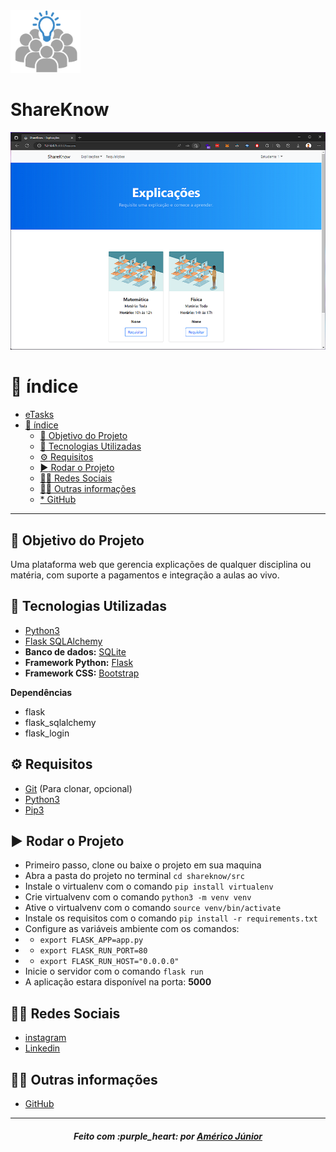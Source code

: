 <img src="./static/logo.png" with="100px" height="100px">

# ShareKnow
![image info](./static/screenshot.png)

# :pushpin: índice

- [eTasks](#etasks)
- [:pushpin: índice](#pushpin-índice)
  - [:dart: Objetivo do Projeto](#dart-objetivo-do-projeto)
  - [:rocket: Tecnologias Utilizadas](#rocket-tecnologias-utilizadas)
  - [:gear: Requisitos](#gear-requisitos)
  - [:arrow_forward: Rodar o Projeto](#arrow_forward-rodar-o-projeto)
  - [:man_technologist: Redes Sociais](#man_technologist-redes-sociais)
  - [:man_technologist: Outras informações](#man_technologist-outras-informações)
  - [* GitHub](#-github)

---

## :dart: Objetivo do Projeto

Uma plataforma web que gerencia explicações de qualquer disciplina ou matéria, com suporte a pagamentos e integração a aulas ao vivo.

## :rocket: Tecnologias Utilizadas

* [Python3](https://www.python.org/)
* [Flask SQLAlchemy](https://pypi.org/project/Flask-SQLAlchemy/)
* **Banco de dados:** [SQLite](https://www.sqlite.org/index.html)
* **Framework Python:** [Flask](https://palletsprojects.com/p/flask/)
* **Framework CSS:** [Bootstrap](https://getbootstrap.com/)

**Dependências**

* flask
* flask_sqlalchemy
* flask_login

## :gear: Requisitos

* [Git](https://git-scm.com/) (Para clonar, opcional)
* [Python3](https://www.python.org/)
* [Pip3]()

## :arrow_forward: Rodar o Projeto

* Primeiro passo, clone ou baixe o projeto em sua maquina
* Abra a pasta do projeto no terminal `cd shareknow/src`
* Instale o virtualenv com o comando `pip install virtualenv` 
* Crie virtualvenv com o comando `python3 -m venv venv`
* Ative o virtualvenv com o comando `source venv/bin/activate`
* Instale os requisitos com o comando `pip install -r requirements.txt`
* Configure as variáveis ambiente com os comandos:
* * `export FLASK_APP=app.py`
* * `export FLASK_RUN_PORT=80`
* * `export FLASK_RUN_HOST="0.0.0.0"`
* Inicie o servidor com o comando `flask run` 
* A aplicação estara disponível na porta: **5000**


## :man_technologist: Redes Sociais

* [instagram](https://www.instagram.com/americosmjr/)
* [Linkedin](https://www.linkedin.com/in/americo-junior/)

## :man_technologist: Outras informações
* [GitHub](https://github.com/americo)
---

<h5 align='center' >Feito com :purple_heart: por <a href="https://americojunior.com" target="_blank">Américo Júnior</a> </h5>
